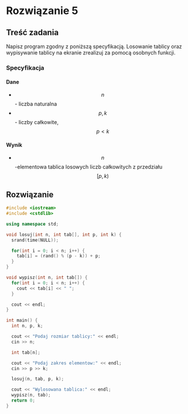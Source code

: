 # Rozwiązanie 5

## Treść zadania

Napisz program zgodny z poniższą specyfikacją. Losowanie tablicy oraz wypisywanie tablicy na ekranie zrealizuj za pomocą osobnych funkcji.

### Specyfikacja

#### Dane

* $$n$$ - liczba naturalna
* $$p, k$$ - liczby całkowite, $$p < k$$

#### Wynik

* $$n$$-elementowa tablica losowych liczb całkowitych z przedziału $$[p,k)$$

## Rozwiązanie

```cpp
#include <iostream>
#include <cstdlib>

using namespace std;

void losuj(int n, int tab[], int p, int k) {
  srand(time(NULL));

  for(int i = 0; i < n; i++) {
    tab[i] = (rand() % (p - k)) + p;
  }
}

void wypisz(int n, int tab[]) {
  for(int i = 0; i < n; i++) {
    cout << tab[i] << " ";
  }

  cout << endl;
}

int main() {
  int n, p, k;

  cout << "Podaj rozmiar tablicy:" << endl;
  cin >> n;

  int tab[n];

  cout << "Podaj zakres elementow:" << endl;
  cin >> p >> k;

  losuj(n, tab, p, k);

  cout << "Wylosowana tablica:" << endl;
  wypisz(n, tab);
  return 0;
} 
```
